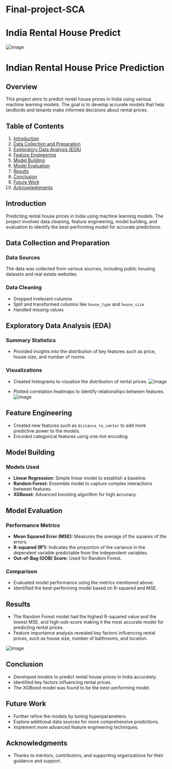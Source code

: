 # Final-project-SCA
 
  
  # **India Rental House Predict**
![image](https://github.com/user-attachments/assets/832121de-8315-4e4d-a1f0-30a8974e21bb)


# Indian Rental House Price Prediction

## Overview
This project aims to predict rental house prices in India using various machine learning models. The goal is to develop accurate models that help landlords and tenants make informed decisions about rental prices.

## Table of Contents
1. [Introduction](#introduction)
2. [Data Collection and Preparation](#data-collection-and-preparation)
3. [Exploratory Data Analysis (EDA)](#exploratory-data-analysis-eda)
4. [Feature Engineering](#feature-engineering)
5. [Model Building](#model-building)
6. [Model Evaluation](#model-evaluation)
7. [Results](#results)
8. [Conclusion](#conclusion)
9. [Future Work](#future-work)
10. [Acknowledgments](#acknowledgments)

## Introduction
Predicting rental house prices in India using machine learning models. The project involves data cleaning, feature engineering, model building, and evaluation to identify the best-performing model for accurate predictions.

## Data Collection and Preparation
### Data Sources
The data was collected from various sources, including public housing datasets and real estate websites.

### Data Cleaning
- Dropped irrelevant columns
- Split and transformed columns like `house_type` and `house_size`
- Handled missing values

## Exploratory Data Analysis (EDA)
### Summary Statistics
- Provided insights into the distribution of key features such as price, house size, and number of rooms.

### Visualizations
- Created histograms to visualize the distribution of rental prices.
  ![image](https://github.com/user-attachments/assets/3e7269fa-89c3-465f-8a1f-3378119febb9)

- Plotted correlation heatmaps to identify relationships between features.
![image](https://github.com/user-attachments/assets/22f836bf-d65d-4689-aaac-fb312b5c6260)

## Feature Engineering
- Created new features such as `distance_to_center` to add more predictive power to the models.
- Encoded categorical features using one-hot encoding.

## Model Building
### Models Used
- **Linear Regression:** Simple linear model to establish a baseline.
- **Random Forest:** Ensemble model to capture complex interactions between features.
- **XGBoost:** Advanced boosting algorithm for high accuracy.

## Model Evaluation
### Performance Metrics
- **Mean Squared Error (MSE):** Measures the average of the squares of the errors.
- **R-squared (R²):** Indicates the proportion of the variance in the dependent variable predictable from the independent variables.
- **Out-of-Bag (OOB) Score:** Used for Random Forest.

### Comparison
- Evaluated model performance using the metrics mentioned above.
- Identified the best-performing model based on R-squared and MSE.

## Results
- The Random Forest model had the highest R-squared value and the lowest MSE, and high oob-score  making it the most accurate model for predicting rental prices.
- Feature importance analysis revealed key factors influencing rental prices, such as house size, number of bathrooms, and location.

![image](https://github.com/user-attachments/assets/0bc014ad-8768-4e72-b1ec-dd843744ae27)

## Conclusion
- Developed models to predict rental house prices in India accurately.
- Identified key factors influencing rental prices.
- The XGBoost model was found to be the best-performing model.

## Future Work
- Further refine the models by tuning hyperparameters.
- Explore additional data sources for more comprehensive predictions.
- Implement more advanced feature engineering techniques.

## Acknowledgments
- Thanks to mentors, contributors, and supporting organizations for their guidance and support.


